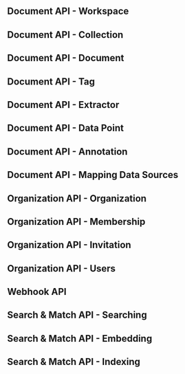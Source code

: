 

Document API - Workspace
------------------------

Document API - Collection
-------------------------

Document API - Document
-----------------------

Document API - Tag
------------------

Document API - Extractor
------------------------

Document API - Data Point
-------------------------

Document API - Annotation
-------------------------

Document API - Mapping Data Sources
-----------------------------------

Organization API - Organization
-------------------------------

Organization API - Membership
-----------------------------

Organization API - Invitation
-----------------------------

Organization API - Users
------------------------

Webhook API
-----------

Search & Match API - Searching
------------------------------

Search & Match API - Embedding
------------------------------

Search & Match API - Indexing
-----------------------------